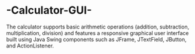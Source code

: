 # -Calculator-GUI-
The calculator supports basic arithmetic operations (addition, subtraction, multiplication, division) and features a responsive graphical user interface built using Java Swing components such as JFrame, JTextField, JButton, and ActionListener.

